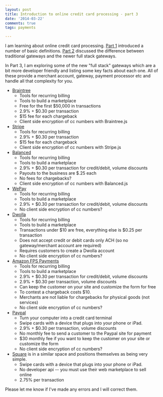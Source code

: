 ```yaml
---
layout: post
title: Introduction to online credit card processing - part 3
date: '2014-03-22'
comments: true
tags: payments

---
```


I am learning about online credit card processing. 
[Part 1](/2014/03/18/cc-processors/) introduced a number of basic definitions.
[Part 2](/2014/03/21/cc-processors/) discussed the difference between traditional gateways and the newer full stack gateways.

In Part 3, I am exploring some of the new "full stack" gateways which are a bit
more developer friendly and listing some key facts about each one.  All of
these provide a merchant account, gateway, payment processor etc and handle all
that complexity for you.

 * [Braintree](https://www.braintreepayments.com/)
    * Tools for recurring billing
    * Tools to build a marketplace
    * Free for the first $50,000 in transactions
    * 2.9% + $0.30 per transaction
    * $15 fee for each chargeback
    * Client side encryption of cc numbers with Braintree.js
 * [Stripe](https://stripe.com/)
    * Tools for recurring billing
    * 2.9% + $0.30 per transaction
    * $15 fee for each chargeback
    * Client side encryption of cc numbers with Stripe.js
 * [Balanced](https://www.balancedpayments.com/)
    * Tools for recurring billing
    * Tools to build a marketplace
    * 2.9% + $0.30 per transaction for credit/debit, volume discounts
    * Payouts to the business are $.25 each
    * No fees for chargebacks?
    * Client side encryption of cc numbers with Balanced.js
 * [WePay](https://www.wepay.com/)
    * Tools for recurring billing
    * Tools to build a marketplace
    * 2.9% + $0.30 per transaction for credit/debit, volume discounts
    * No client side encryption of cc numbers?
 * [Dwolla](https://www.dwolla.com)
    * Tools for recurring billing
    * Tools to build a marketplace
    * Transactions under $10 are free, everything else is $0.25 per transaction
    * Does not accept credit or debit cards only ACH (so no gateway/merchant account are required)
    * Requires customers to create a Dwolla account
    * No client side encryption of cc numbers?
 * [Amazon FPS Payments](https://payments.amazon.com/home)
    * Tools for recurring billing
    * Tools to build a marketplace
    * 2.9% + $0.30 per transaction for credit/debit, volume discounts
    * 2.9% + $0.30 per transaction, volume discounts
    * Can keep the customer on your site and customize the form for free
    * To contest a chargeback costs $10.
    * Merchants are not liable for chargebacks for physical goods (not services)
    * No client side encryption of cc numbers?
 * [Paypal](https://www.paypal.com/)
    * Turn your computer into a credit card terminal
    * Swipe cards with a device that plugs into your phone or iPad.
    * 2.9% + $0.30 per transaction, volume discounts
    * No monthly fee to send a customer to the Paypal site for payment
    * $30 monthly fee if you want to keep the customer on your site or customize the
      form
    * No client side encryption of cc numbers?
 * [Square](http://square.com) is in a similar space and positions themselves as being very simple.
    * Swipe cards with a device that plugs into your phone or iPad.
    * No developer api -- you must use their web marketplace to sell online
    * 2.75% per transaction

Please let me know if I've made any errors and I will correct them.
